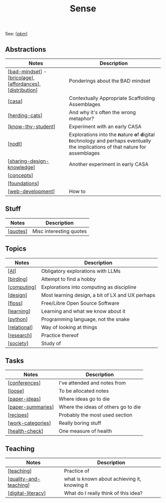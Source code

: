 ﻿---
backlinks:
- title: Personal Knowledge Management
  url: /memex/pkm.html
- title: Welcome
  url: /memex/index.html
- title: Thinking about 'memex v2'
  url: /memex/colophon/memex-v2.html
- title: Visualising and pruning my Memex
  url: /memex/share/blog/visualising-and-pruning-my-memex.html
title: Sense
---
See: [[pkm]]

## Abstractions

| Notes | Description |
|---|---|
| [[bad-mindset]] - [[bricolage]], [[affordances]], [[distribution]] | Ponderings about the BAD mindset |
| [[casa]] | Contextually Appropriate Scaffolding Assemblages |
| [[herding-cats]] | And why it's often the wrong metaphor? |
| [[know-thy-student]] | Experiment with an early CASA |
| [[nodt]] | Explorations into the <strong>n</strong>ature <strong>o</strong>f <strong>d</strong>igital <strong>t</strong>echnology and perhaps eventually the implications of that nature for assemblages |
| [[sharing-design-knowledge]] | Another experiment in early CASA |
| [[concepts]] | |
| [[foundations]] | |
| [[web-development]] | How to |

## Stuff

| Notes | Description | 
| --- | --- |
| [[quotes]] | Misc interesting quotes |

## Topics

| Notes | Description | 
| --- | --- |
| [[AI]] | Obligatory explorations with LLMs |
| [[birding]] | Attempt to find a hobby |
| [[computing]] | Explorations into computing as discipline |
| [[design]] | Most learning design, a bit of LX and UX perhaps |
| [[floss]] | Free/Libre Open Source Software |
| [[learning]] | Learning and what we know about it |
| [[python]] | Programming language, not the snake |
| [[relational]] | Way of looking at things |
| [[research]] | Practice thereof |
| [[society]] | Study of |

## Tasks

| Notes | Description |
| --- | --- |
| [[conferences]] | I've attended and notes from |
| [[loose]] | To be allocated notes |
| [[paper-ideas]] | Where ideas go to die |
| [[paper-summaries]] | Where the ideas of others go to die |
| [[recipes]] | Probably the most used section |
| [[work-categories]] | Really boring stuff |
| [[health-check]] | One measure of health |


## Teaching

| Notes | Description |
| --- | --- |
| [[teaching]] | Practice of |
| [[quality-and-teaching]] | what is known about achieving it, knowing it |
| [[digital-literacy]] | What do I really think of this idea? |



[//begin]: # "Autogenerated link references for markdown compatibility"
[pkm]: ../pkm "Personal Knowledge Management"
[bad-mindset]: CASA/bad-mindset "The BAD (Bricolage, Affordances, Distribution) mindset"
[bricolage]: Bricolage/bricolage "Bricolage"
[affordances]: Affordances/affordances "Affordances"
[distribution]: Distribution/distribution "Distribution"
[casa]: CASA/casa "Contextually Appropriate Scaffolding Assemblages (CASA)"
[herding-cats]: Bricolage/herding-cats "Herding Cats"
[know-thy-student]: CASA/know-thy-student "Know thy student"
[nodt]: nodt/nodt "Nature of Digital Technology"
[sharing-design-knowledge]: Sharing-design-knowledge/sharing-design-knowledge "Sharing design knowledge"
[concepts]: concepts/concepts "Concepts"
[foundations]: principles/foundations "Foundations"
[web-development]: Web-development/web-development "Web development"
[quotes]: quote-collection/quotes "Quotes"
[AI]: AI/AI "AI"
[birding]: birdwatching/birding "Birding"
[computing]: computing/computing "Computing"
[design]: Design/design "Design"
[floss]: computing/floss "FLOSS and FOSS"
[learning]: Learning/learning "learning"
[python]: Python/python "Python"
[relational]: relational/relational "Relational"
[research]: Research/research "Research"
[society]: Society/society "Society"
[conferences]: Conferences/conferences "Conferences"
[loose]: loose/loose "Loose notes"
[paper-ideas]: Paper-Ideas/paper-ideas "Paper Ideas"
[paper-summaries]: Paper-Summaries/paper-summaries "Paper Summaries"
[recipes]: Recipes/recipes "Recipes"
[work-categories]: work/work-categories "Work categories"
[health-check]: health/health-check "Health check"
[teaching]: Teaching/teaching "Teaching "
[quality-and-teaching]: Quality-and-teaching/quality-and-teaching "Quality and teaching"
[digital-literacy]: Learning/digital-literacy "Digital Literacy"
[//end]: # "Autogenerated link references"